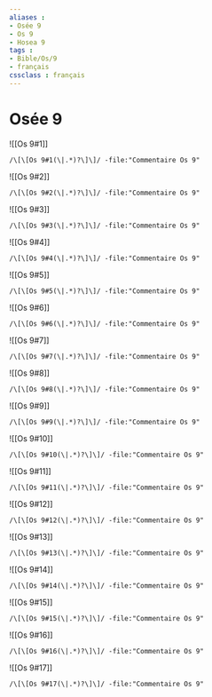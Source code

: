 ```yaml
---
aliases : 
- Osée 9
- Os 9
- Hosea 9
tags : 
- Bible/Os/9
- français
cssclass : français
---
```


# Osée 9

![[Os 9#1]]

```query
/\[\[Os 9#1(\|.*)?\]\]/ -file:"Commentaire Os 9"
```

![[Os 9#2]]

```query
/\[\[Os 9#2(\|.*)?\]\]/ -file:"Commentaire Os 9"
```

![[Os 9#3]]

```query
/\[\[Os 9#3(\|.*)?\]\]/ -file:"Commentaire Os 9"
```

![[Os 9#4]]

```query
/\[\[Os 9#4(\|.*)?\]\]/ -file:"Commentaire Os 9"
```

![[Os 9#5]]

```query
/\[\[Os 9#5(\|.*)?\]\]/ -file:"Commentaire Os 9"
```

![[Os 9#6]]

```query
/\[\[Os 9#6(\|.*)?\]\]/ -file:"Commentaire Os 9"
```

![[Os 9#7]]

```query
/\[\[Os 9#7(\|.*)?\]\]/ -file:"Commentaire Os 9"
```

![[Os 9#8]]

```query
/\[\[Os 9#8(\|.*)?\]\]/ -file:"Commentaire Os 9"
```

![[Os 9#9]]

```query
/\[\[Os 9#9(\|.*)?\]\]/ -file:"Commentaire Os 9"
```

![[Os 9#10]]

```query
/\[\[Os 9#10(\|.*)?\]\]/ -file:"Commentaire Os 9"
```

![[Os 9#11]]

```query
/\[\[Os 9#11(\|.*)?\]\]/ -file:"Commentaire Os 9"
```

![[Os 9#12]]

```query
/\[\[Os 9#12(\|.*)?\]\]/ -file:"Commentaire Os 9"
```

![[Os 9#13]]

```query
/\[\[Os 9#13(\|.*)?\]\]/ -file:"Commentaire Os 9"
```

![[Os 9#14]]

```query
/\[\[Os 9#14(\|.*)?\]\]/ -file:"Commentaire Os 9"
```

![[Os 9#15]]

```query
/\[\[Os 9#15(\|.*)?\]\]/ -file:"Commentaire Os 9"
```

![[Os 9#16]]

```query
/\[\[Os 9#16(\|.*)?\]\]/ -file:"Commentaire Os 9"
```

![[Os 9#17]]

```query
/\[\[Os 9#17(\|.*)?\]\]/ -file:"Commentaire Os 9"
```

